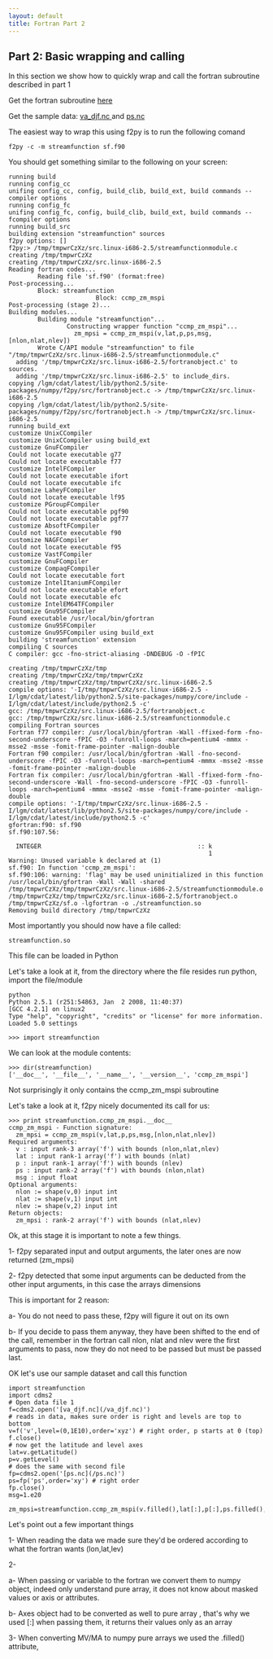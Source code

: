 ```yaml
---
layout: default
title: Fortran Part 2
---
```


##  Part 2: Basic wrapping and calling

In this section we show how to quickly wrap and call the fortran subroutine
described in part 1

Get the fortran subroutine [here](media/fortran/sf.f90)

Get the sample data: [va_djf.nc ](media/fortran/va_djf.nc) and [ps.nc](media/fortran/ps.nc)

The easiest way to wrap this using f2py is to run the following comand
    
    f2py -c -m streamfunction sf.f90

You should get something similar to the following on your screen:

    running build
    running config_cc
    unifing config_cc, config, build_clib, build_ext, build commands --compiler options
    running config_fc
    unifing config_fc, config, build_clib, build_ext, build commands --fcompiler options
    running build_src
    building extension "streamfunction" sources
    f2py options: []
    f2py:> /tmp/tmpwrCzXz/src.linux-i686-2.5/streamfunctionmodule.c
    creating /tmp/tmpwrCzXz
    creating /tmp/tmpwrCzXz/src.linux-i686-2.5
    Reading fortran codes...
            Reading file 'sf.f90' (format:free)
    Post-processing...
            Block: streamfunction
                            Block: ccmp_zm_mspi
    Post-processing (stage 2)...
    Building modules...
            Building module "streamfunction"...
                    Constructing wrapper function "ccmp_zm_mspi"...
                      zm_mpsi = ccmp_zm_mspi(v,lat,p,ps,msg,[nlon,nlat,nlev])
            Wrote C/API module "streamfunction" to file "/tmp/tmpwrCzXz/src.linux-i686-2.5/streamfunctionmodule.c"
      adding '/tmp/tmpwrCzXz/src.linux-i686-2.5/fortranobject.c' to sources.
      adding '/tmp/tmpwrCzXz/src.linux-i686-2.5' to include_dirs.
    copying /lgm/cdat/latest/lib/python2.5/site-packages/numpy/f2py/src/fortranobject.c -> /tmp/tmpwrCzXz/src.linux-i686-2.5
    copying /lgm/cdat/latest/lib/python2.5/site-packages/numpy/f2py/src/fortranobject.h -> /tmp/tmpwrCzXz/src.linux-i686-2.5
    running build_ext
    customize UnixCCompiler
    customize UnixCCompiler using build_ext
    customize GnuFCompiler
    Could not locate executable g77
    Could not locate executable f77
    customize IntelFCompiler
    Could not locate executable ifort
    Could not locate executable ifc
    customize LaheyFCompiler
    Could not locate executable lf95
    customize PGroupFCompiler
    Could not locate executable pgf90
    Could not locate executable pgf77
    customize AbsoftFCompiler
    Could not locate executable f90
    customize NAGFCompiler
    Could not locate executable f95
    customize VastFCompiler
    customize GnuFCompiler
    customize CompaqFCompiler
    Could not locate executable fort
    customize IntelItaniumFCompiler
    Could not locate executable efort
    Could not locate executable efc
    customize IntelEM64TFCompiler
    customize Gnu95FCompiler
    Found executable /usr/local/bin/gfortran
    customize Gnu95FCompiler
    customize Gnu95FCompiler using build_ext
    building 'streamfunction' extension
    compiling C sources
    C compiler: gcc -fno-strict-aliasing -DNDEBUG -O -fPIC
    
    creating /tmp/tmpwrCzXz/tmp
    creating /tmp/tmpwrCzXz/tmp/tmpwrCzXz
    creating /tmp/tmpwrCzXz/tmp/tmpwrCzXz/src.linux-i686-2.5
    compile options: '-I/tmp/tmpwrCzXz/src.linux-i686-2.5 -I/lgm/cdat/latest/lib/python2.5/site-packages/numpy/core/include -I/lgm/cdat/latest/include/python2.5 -c'
    gcc: /tmp/tmpwrCzXz/src.linux-i686-2.5/fortranobject.c
    gcc: /tmp/tmpwrCzXz/src.linux-i686-2.5/streamfunctionmodule.c
    compiling Fortran sources
    Fortran f77 compiler: /usr/local/bin/gfortran -Wall -ffixed-form -fno-second-underscore -fPIC -O3 -funroll-loops -march=pentium4 -mmmx -msse2 -msse -fomit-frame-pointer -malign-double
    Fortran f90 compiler: /usr/local/bin/gfortran -Wall -fno-second-underscore -fPIC -O3 -funroll-loops -march=pentium4 -mmmx -msse2 -msse -fomit-frame-pointer -malign-double
    Fortran fix compiler: /usr/local/bin/gfortran -Wall -ffixed-form -fno-second-underscore -Wall -fno-second-underscore -fPIC -O3 -funroll-loops -march=pentium4 -mmmx -msse2 -msse -fomit-frame-pointer -malign-double
    compile options: '-I/tmp/tmpwrCzXz/src.linux-i686-2.5 -I/lgm/cdat/latest/lib/python2.5/site-packages/numpy/core/include -I/lgm/cdat/latest/include/python2.5 -c'
    gfortran:f90: sf.f90
    sf.f90:107.56:
    
      INTEGER                                           :: k
                                                           1
    Warning: Unused variable k declared at (1)
    sf.f90: In function 'ccmp_zm_mspi':
    sf.f90:106: warning: 'flag' may be used uninitialized in this function
    /usr/local/bin/gfortran -Wall -Wall -shared /tmp/tmpwrCzXz/tmp/tmpwrCzXz/src.linux-i686-2.5/streamfunctionmodule.o /tmp/tmpwrCzXz/tmp/tmpwrCzXz/src.linux-i686-2.5/fortranobject.o /tmp/tmpwrCzXz/sf.o -lgfortran -o ./streamfunction.so
    Removing build directory /tmp/tmpwrCzXz
    
Most importantly you should now have a file called:

`streamfunction.so`

This file can be loaded in Python

Let's take a look at it, from the directory where the file resides run python,
import the file/module

    python
    Python 2.5.1 (r251:54863, Jan  2 2008, 11:40:37)
    [GCC 4.2.1] on linux2
    Type "help", "copyright", "credits" or "license" for more information.
    Loaded 5.0 settings
    
    >>> import streamfunction

We can look at the module contents:
    
    >>> dir(streamfunction)
    ['__doc__', '__file__', '__name__', '__version__', 'ccmp_zm_mspi']

Not surprisingly it only contains the  ccmp_zm_mspi  subroutine

Let's take a look at it, f2py nicely documented its call for us:
    
    >>> print streamfunction.ccmp_zm_mspi.__doc__
    ccmp_zm_mspi - Function signature:
      zm_mpsi = ccmp_zm_mspi(v,lat,p,ps,msg,[nlon,nlat,nlev])
    Required arguments:
      v : input rank-3 array('f') with bounds (nlon,nlat,nlev)
      lat : input rank-1 array('f') with bounds (nlat)
      p : input rank-1 array('f') with bounds (nlev)
      ps : input rank-2 array('f') with bounds (nlon,nlat)
      msg : input float
    Optional arguments:
      nlon := shape(v,0) input int
      nlat := shape(v,1) input int
      nlev := shape(v,2) input int
    Return objects:
      zm_mpsi : rank-2 array('f') with bounds (nlat,nlev)

Ok, at this stage it is important to note a few things.

1- f2py separated input and output arguments, the later ones are now returned
(zm_mpsi)

2- f2py detected that some input arguments can be deducted from the other
input arguments, in this case the arrays dimensions

This is important for 2 reason:

a- You do not need to pass these, f2py will figure it out on its own

b- If you decide to pass them anyway, they have been shifted to the end of the
call, remember in the fortran call nlon, nlat and nlev were the first
arguments to pass, now they do not need to be passed but must be passed last.  

OK let's use our sample dataset and call this function

    import streamfunction
    import cdms2
    # Open data file 1
    f=cdms2.open('[va_djf.nc](/va_djf.nc)')
    # reads in data, makes sure order is right and levels are top to bottom
    v=f('v',level=(0,1E10),order='xyz') # right order, p starts at 0 (top)
    f.close()
    # now get the latitude and level axes
    lat=v.getLatitude()
    p=v.getLevel()
    # does the same with second file
    fp=cdms2.open('[ps.nc](/ps.nc)')
    ps=fp('ps',order='xy') # right order
    fp.close()
    msg=1.e20
    
    zm_mpsi=streamfunction.ccmp_zm_mspi(v.filled(),lat[:],p[:],ps.filled(),msg)

Let's point out a few important things

1- When reading the data we made sure they'd be ordered according to what the
fortran wants (lon,lat,lev)

2-

a- When passing or variable to the fortran we convert them to numpy object,
indeed only understand pure array, it does not know about masked values or
axis or attributes.

b- Axes object had to be converted as well to pure array , that's why we used
[:] when passing them, it returns their values only as an array

3- When converting MV/MA to numpy pure arrays we used the .filled() attribute,
